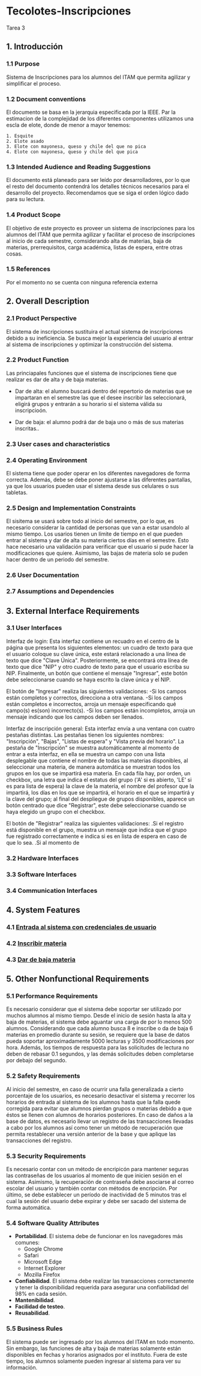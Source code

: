 # Tecolotes-Inscripciones
Tarea 3

## 1. Introducción
### 1.1 Purpose

Sistema de Inscripciones para los alumnos del ITAM que permita agilizar y simplificar el proceso.


### 1.2 Document conventions 

El documento se basa en la jerarquia especificada por la IEEE. Par la estimacion de la complejidad de los diferentes componentes utilizamos una escla de elote, donde de menor a mayor tenemos:

    1. Esquite
    2. Elote asado
    3. Elote con mayonesa, queso y chile del que no pica
    4. Elote con mayonesa, queso y chile del que pica


### 1.3 Intended Audience and Reading Suggestions

El documento está planeado para ser leído por desarrolladores, por lo que el resto del documento contendrá los detalles técnicos necesarios para el desarrollo del proyecto. Recomendamos que se siga el orden lógico dado para su lectura. 


### 1.4 Product Scope 

El objetivo de este proyecto es proveer un sistema de inscripciones para los alumnos del ITAM que permita agilizar y facilitar el proceso de inscripciones al inicio de cada semestre, comsiderando alta de materias, baja de materias, prerrequisitos, carga académica, listas de espera, entre otras cosas.

### 1.5 References

Por el momento no se cuenta con ninguna referencia externa


## 2. Overall Description

### 2.1 Product Perspective
El sistema de inscripciones sustituira el actual sistema de inscripciones debido a su ineficiencia. Se busca mejor la experiencia del usuario al entrar al sistema de inscripciones y optimizar la construcción del sistema. 

### 2.2 Product Function
Las princiapales funciones que el sistema de inscripciones tiene que realizar es dar de alta y de baja materias. 

- Dar de alta: el alumno buscará dentro del repertorio de materias que se impartaran en el semestre las que el desee inscribir las seleccionará, eligirá grupos y entrarán a su horario si el sistema válida su inscripcioón. 

- Dar de baja: el alumno podrá dar de baja uno o más de sus materias inscritas.. 


### 2.3 User cases and characteristics


### 2.4 Operating Environment 
El sistema tiene que poder operar en los diferentes navegadores de forma correcta. Además, debe se debe poner ajustarse a las diferentes pantallas, ya que los usuarios pueden usar el sistema desde sus celulares o sus tabletas. 

### 2.5 Design and Implementation Constraints  
El sisitema se usará sobre todo al inicio del semestre, por lo que, es necesario considerar la cantidad de personas que van a estar usandolo al mismo tiempo. Los usarios tienen un límite de tiempo en el que pueden entrar al sistema y dar de alta su materia ciertos días en el semestre. Esto hace necesario una validación para verificar que el usuario si pude hacer la modificaciones que quiere. Asimismo, las bajas de materia solo se puden hacer dentro de un periodo del semestre. 

### 2.6 User Documentation  

### 2.7 Assumptions and Dependencies  


## 3. External Interface Requirements

### 3.1 User Interfaces
Interfaz de login: Esta interfaz contiene un recuadro en el centro de la página que presenta los siguientes elementos: un cuadro de texto para que el usuario coloque su clave única, este estará relacionado a una línea de texto que dice "Clave Única". Posteriormente, se encontrará otra línea de texto que dice "NIP" y otro cuadro de texto para que el usuario escriba su NIP. Finalmente, un botón que contiene el mensaje "Ingresar", este botón debe seleccionarse cuando se haya escrito la clave única y el NIP.

El botón de "Ingresar" realiza las siguientes validaciones:
-Si los campos están completos y correctos, direcciona a otra ventana.
-Si los campos están completos e incorrectos, arroja un mensaje especificando qué campo(s) es(son) incorrecto(s).
-Si los campos están incompletos, arroja un mensaje indicando que los campos deben ser llenados.

Interfaz de inscripción general: Esta interfaz envía a una ventana con cuatro pestañas distintas. Las pestañas tienen los siguientes nombres: "Inscripción", "Bajas", "Listas de espera" y "Vista previa del horario".
La pestaña de "Inscripción" se muestra automáticamente al momento de entrar a esta interfaz, en ella se muestra un campo con una lista desplegable que contiene el nombre de todas las materias disponibles, al seleccionar una materia, de manera automática se muestran todos los grupos en los que se impartirá esa materia. En cada fila hay, por orden, un checkbox, una letra que indica el estatus del grupo ('A' si es abierto, 'LE' si es para lista de espera) la clave de la materia, el nombre del profesor que la impartirá, los días en los que se impartirá, el horario en el que se impartirá y la clave del grupo; al final del despliegue de grupos disponibles, aparece un botón centrado que dice "Registrar", este debe seleccionarse cuando se haya elegido un grupo con el checkbox.

El botón de "Registrar" realiza las siguientes validaciones:
.Si el registro está disponible en el grupo, muestra un mensaje que indica que el grupo fue registrado correctamente e indica si es en lista de espera en caso de que lo sea.
.Si al momento de 

### 3.2 Hardware Interfaces

### 3.3 Software Interfaces

### 3.4 Communication Interfaces

## 4. System Features

### 4.1 [Entrada al sistema con credenciales de usuario](https://github.com/ITAM-IngenieriaSoftware-2019/Tecolotes-Inscripciones/issues/1)
### 4.2 [Inscribir materia](https://github.com/ITAM-IngenieriaSoftware-2019/Tecolotes-Inscripciones/issues/2)
### 4.3 [Dar de baja materia](https://github.com/ITAM-IngenieriaSoftware-2019/Tecolotes-Inscripciones/issues/3)

## 5. Other Nonfunctional Requirements

### 5.1 Performance Requirements
Es necesario considerar que el sistema debe soportar ser utilizado por muchos alumnos al mismo tiempo. Desde el inicio de sesión hasta la alta y baja de materias, el sistema debe aguantar una carga de por lo menos 500 alumnos. Considerando que cada alumno busca 8 e inscribe o da de baja 6 materias en promedio durante su sesión, se requiere que la base de datos pueda soportar aproximadamente 5000 lecturas y 3500 modificaciones por hora. Además, los tiempos de respuesta para las solicitudes de lectura no deben de rebasar 0.1 segundos, y las demás solicitudes deben completarse por debajo del segundo.


### 5.2 Safety Requirements
Al inicio del semestre, en caso de ocurrir una falla generalizada a cierto porcentaje de los usuarios, es necesario desactivar el sistema y recorrer los horarios de entrada al sistema de los alumnos hasta que la falla quede corregida para evitar que alumnos pierdan grupos o materias debido a que éstos se llenen con alumnos de horarios posteriores.
En caso de daños a la base de datos, es necesario llevar un registro de las transacciones llevadas a cabo por los alumnos así como tener un método de recuperación que permita restablecer una versión anterior de la base y que aplique las transacciones del registro.

### 5.3 Security Requirements
Es necesario contar con un método de encripicón para mantener seguras las contraseñas de los usuarios al momento de que inicien sesión en el sistema. Asimismo, la recuperación de contraseña debe asociarse al correo escolar del usuario y también contar con métodos de encripción. Por último, se debe establecer un período de inactividad de 5 minutos tras el cual la sesión del usuario debe expirar y debe ser sacado del sistema de forma automática.

### 5.4 Software Quality Attributes
- **Portabilidad**. El sistema debe de funcionar en los navegadores más comunes:
	- Google Chrome
	- Safari
	- Microsoft Edge
	- Internet Explorer
	- Mozilla Firefox
- **Confiabilidad**. El sistema debe realizar las transacciones correctamente y tener la disponibilidad requerida para asegurar una confiabilidad del 98% en cada sesión.
- **Mantenibilidad**.
- **Facilidad de testeo**.
- **Reusabilidad**.

### 5.5 Business Rules
El sistema puede ser ingresado por los alumnos del ITAM en todo momento. Sin embargo, las funciones de alta y baja de materias solamente están disponibles en fechas y horarios asignados por el instituto. Fuera de este tiempo, los alumnos solamente pueden ingresar al sistema para ver su información.
